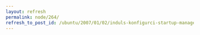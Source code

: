 ```yaml
---
layout: refresh
permalink: node/264/
refresh_to_post_id: /ubuntu/2007/01/02/induls-konfigurci-startup-manager
---
```

